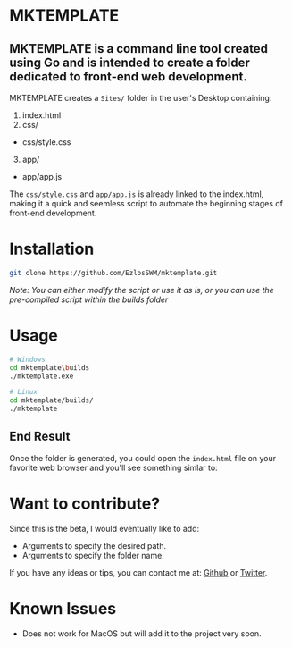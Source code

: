 # MKTEMPLATE

## MKTEMPLATE is a command line tool created using Go and is intended to create a folder dedicated to front-end web development. 

MKTEMPLATE creates a `Sites/` folder in the user's Desktop containing:

1. index.html 
2. css/
- css/style.css
3. app/ 
- app/app.js

The `css/style.css` and `app/app.js` is already linked to the index.html, making it a quick and seemless script to automate the beginning stages of front-end development.


# Installation
```bash 
git clone https://github.com/EzlosSWM/mktemplate.git
```

*Note: You can either modify the script or use it as is, or you can use the pre-compiled script within the builds folder*

# Usage 
```bash 
# Windows 
cd mktemplate\builds
./mktemplate.exe 

# Linux
cd mktemplate/builds/
./mktemplate
```

## End Result 
Once the folder is generated, you could open the `index.html` file on your favorite web browser and you'll see something simlar to: 

# Want to contribute?
Since this is the beta, I would eventually like to add: 
- Arguments to specify the desired path. 
- Arguments to specify the folder name. 

If you have any ideas or tips, you can contact me at: 
[Github](https://github.com/EzlosSWM) or
[Twitter](https://twitter.com/EzlosSWM).

# Known Issues
- Does not work for MacOS but will add it to the project very soon. 
